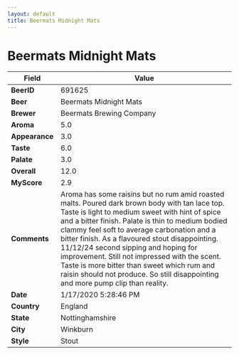 ```yaml
---
layout: default
title: Beermats Midnight Mats
---
```


# Beermats Midnight Mats

| Field         | Value     |
|---------------|-----------|
| **BeerID** | 691625 |
| **Beer** | Beermats Midnight Mats |
| **Brewer** | Beermats Brewing Company |
| **Aroma** | 5.0 |
| **Appearance** | 3.0 |
| **Taste** | 6.0 |
| **Palate** | 3.0 |
| **Overall** | 12.0 |
| **MyScore** | 2.9 |
| **Comments** | Aroma has some raisins but no rum amid roasted malts. Poured dark brown body with tan lace top. Taste is light to medium sweet with hint of spice and a bitter finish. Palate is thin to medium bodied clammy feel soft to average carbonation and a bitter finish. As a flavoured stout disappointing. 11/12/24 second sipping and hoping for improvement.  Still not impressed with the scent. Taste is more bitter than sweet which rum and raisin should not produce. So still disappointing and more pump clip than reality. |
| **Date** | 1/17/2020 5:28:46 PM |
| **Country** | England |
| **State** | Nottinghamshire |
| **City** | Winkburn |
| **Style** | Stout |
